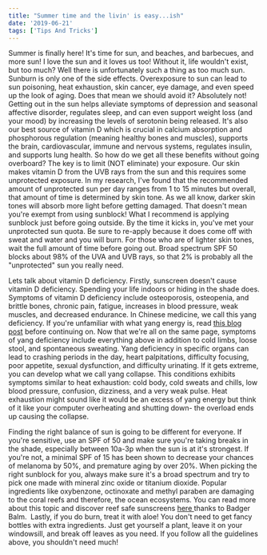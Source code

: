 ```yaml
---
title: "Summer time and the livin' is easy...ish"
date: '2019-06-21'
tags: ['Tips And Tricks']
---
```



Summer is finally here! It's time for sun, and beaches, and barbecues, and more sun! I love the sun and it loves us too! Without it, life wouldn't exist, but too much? Well there is unfortunately such a thing as too much sun. Sunburn is only one of the side effects. Overexposure to sun can lead to sun poisoning, heat exhaustion, skin cancer, eye damage, and even speed up the look of aging. Does that mean we should avoid it? Absolutely not! Getting out in the sun helps alleviate symptoms of depression and seasonal affective disorder, regulates sleep, and can even support weight loss (and your mood) by increasing the levels of serotonin being released. It's also our best source of vitamin D which is crucial in calcium absorption and phosphorous regulation (meaning healthy bones and muscles), supports the brain, cardiovascular, immune and nervous systems, regulates insulin, and supports lung health. So how do we get all these benefits without going overboard? The key is to limit (NOT eliminate) your exposure. Our skin makes vitamin D from the UVB rays from the sun and this requires some unprotected exposure. In my research, I've found that the recommended amount of unprotected sun per day ranges from 1 to 15 minutes but overall, that amount of time is determined by skin tone. As we all know, darker skin tones will absorb more light before getting damaged. That doesn't mean you're exempt from using sunblock! What I recommend is applying sunblock just before going outside. By the time it kicks in, you've met your unprotected sun quota. Be sure to re-apply because it does come off with sweat and water and you will burn. For those who are of lighter skin tones, wait the full amount of time before going out. Broad spectrum SPF 50 blocks about 98% of the UVA and UVB rays, so that 2% is probably all the "unprotected" sun you really need.

Lets talk about vitamin D deficiency. Firstly, sunscreen doesn't cause vitamin D deficiency. Spending your life indoors or hiding in the shade does. Symptoms of vitamin D deficiency include osteoporosis, osteopenia, and brittle bones, chronic pain, fatigue, increases in blood pressure, weak muscles, and decreased endurance. In Chinese medicine, we call this yang deficiency. If you're unfamiliar with what yang energy is, read [this blog post](https://www.acubyang.com/blog/yin-and-yang) before continuing on. Now that we're all on the same page, symptoms of yang deficiency include everything above in addition to cold limbs, loose stool, and spontaneous sweating. Yang deficiency in specific organs can lead to crashing periods in the day, heart palpitations, difficulty focusing, poor appetite, sexual dysfunction, and difficulty urinating. If it gets extreme, you can develop what we call yang collapse. This conditions exhibits symptoms similar to heat exhaustion: cold body, cold sweats and chills, low blood pressure, confusion, dizziness, and a very weak pulse. Heat exhaustion might sound like it would be an excess of yang energy but think of it like your computer overheating and shutting down- the overload ends up causing the collapse.

Finding the right balance of sun is going to be different for everyone. If you're sensitive, use an SPF of 50 and make sure you're taking breaks in the shade, especially between 10a-3p when the sun is at it's strongest. If you're not, a minimal SPF of 15 has been shown to decrease your chances of melanoma by 50%, and premature aging by over 20%. When picking the right sunblock for you, always make sure it's a broad spectrum and try to pick one made with mineral zinc oxide or titanium dioxide. Popular ingredients like oxybenzone, octinoxate and methyl paraben are damaging to the coral reefs and therefore, the ocean ecosystems. You can read more about this topic and discover reef safe sunscreens [here ](https://www.badgerbalm.com/s-35-coral-reef-safe-sunscreen.aspx)thanks to Badger Balm.  Lastly, if you do burn, treat it with aloe! You don't need to get fancy bottles with extra ingredients. Just get yourself a plant, leave it on your windowsill, and break off leaves as you need. If you follow all the guidelines above, you shouldn't need much! 
